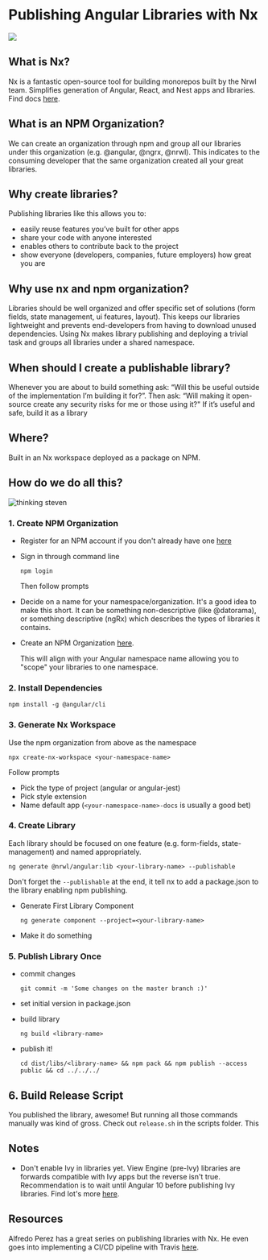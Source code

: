# Publishing Angular Libraries with Nx

<!-- ![Nrwl Extensions](https://miro.medium.com/max/1281/0*44TVT2Pa3jrEkaXJ.) -->
<a href="https://nx.dev/angular">
<img style="max-width: 300px" src="https://miro.medium.com/max/1281/0*44TVT2Pa3jrEkaXJ."/>
</a>

## What is Nx?
Nx is a fantastic open-source tool for building monorepos built by the Nrwl team. Simplifies generation of Angular, React, and Nest apps and libraries. Find docs [here](https://nx.dev/angular).

## What is an NPM Organization?
We can create an organization through npm and group all our libraries under this organization (e.g. @angular, @ngrx, @nrwl). This indicates to the consuming developer that the same organization created all your great libraries.

## Why create libraries?
Publishing libraries like this allows you to:
  - easily reuse features you’ve built for other apps
  - share your code with anyone interested
  - enables others to contribute back to the project
  - show everyone (developers, companies, future employers) how great you are

## Why use nx and npm organization?
Libraries should be well organized and offer specific set of solutions (form fields, state management, ui features, layout). This keeps our libraries lightweight and prevents end-developers from having to download unused dependencies. Using Nx makes library publishing and deploying a trivial task and groups all libraries under a shared namespace.

## When should I create a publishable library?
Whenever you are about to build something ask: “Will this be useful outside of the implementation I’m building it for?”. Then ask: “Will making it open-source create any security risks for me or those using it?" If it’s useful and safe, build it as a library

## Where?

Built in an Nx workspace deployed as a package on NPM.

## How do we do all this?
![thinking steven](https://media.giphy.com/media/2xF8ihOYNJCG0iAXNU/giphy.gif)

### 1. Create NPM Organization
- Register for an NPM account if you don't already have one [here](https://www.npmjs.com/signup)

- Sign in through command line

  `npm login`

  Then follow prompts

- Decide on a name for your namespace/organization. It's a good idea to make this short. It can be something non-descriptive (like @datorama), or something descriptive (ngRx) which describes the types of libraries it contains.

- Create an NPM Organization [here](https://www.npmjs.com/org/create).

  This will align with your Angular namespace name allowing you to "scope" your libraries to one namespace.


### 2. Install Dependencies

  `npm install -g @angular/cli`


### 3. Generate Nx Workspace
  Use the npm organization from above as the namespace

  `npx create-nx-workspace <your-namespace-name>`

  Follow prompts
  - Pick the type of project (angular or angular-jest)
  - Pick style extension
  - Name default app (`<your-namespace-name>-docs` is usually a good bet)

### 4. Create Library
  Each library should be focused on one feature (e.g. form-fields, state-management) and named appropriately.

  `ng generate @nrwl/angular:lib <your-library-name> --publishable`

  Don't forget the `--publishable` at the end, it tell nx to add a package.json to the library enabling npm publishing.

- Generate First Library Component

  `ng generate component --project=<your-library-name>`

- Make it do something


### 5. Publish Library Once

- commit changes

  `git commit -m 'Some changes on the master branch :)'`
- set initial version in package.json
- build library

  `ng build <library-name>`
- publish it!

  `cd dist/libs/<library-name> && npm pack && npm publish --access public && cd ../../../`

## 6. Build Release Script
  You published the library, awesome! But running all those commands manually was kind of gross. Check out `release.sh` in the scripts folder. This



## Notes
- Don't enable Ivy in libraries yet. View Engine (pre-Ivy) libraries are forwards compatible with Ivy apps but the reverse isn't true. Recommendation is to wait until Angular 10 before publishing Ivy libraries. Find lot's more [here](https://indepth.dev/the-angular-ivy-guide-for-library-authors/).

## Resources

Alfredo Perez has a great series on publishing libraries with Nx. He even goes into implementing a CI/CD pipeline with Travis [here](https://medium.com/@alfredo.perez.q/publish-angular-library-documentation-created-with-nx-using-travisci-and-github-pages-27854598239c).




